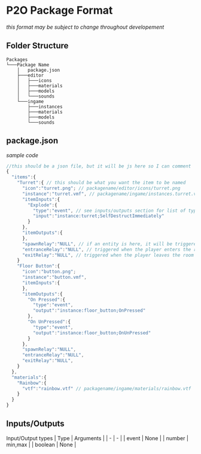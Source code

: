# P2O Package Format
*this format may be subject to change throughout developement*

## Folder Structure
```
Packages
└───Package Name
    │   package.json
    ├───editor
    │   ├───icons
    │   ├───materials
    │   ├───models
    │   └───sounds
    └───ingame
        ├───instances
        ├───materials
        ├───models
        └───sounds
```

## package.json
*sample code*
```javascript
//this should be a json file, but it will be js here so I can comment
{
  "items":{
    "Turret":{ // this should be what you want the item to be named
      "icon":"turret.png"; // packagename/editor/icons/turret.png
      "instance":"turret.vmf", // packagename/ingame/instances.turret.vmf
      "itemInputs":{
        "Explode":{
          "type":"event", // see inputs/outputs section for list of types
          "input":"instance:turret;SelfDestructImmediately"
        }
      },
      "itemOutputs":{
      },
      "spawnRelay":"NULL", // if an entity is here, it will be triggered on level start
      "entranceRelay":"NULL", // triggered when the player enters the room
      "exitRelay":"NULL", // triggered when the player leaves the room
    }
    "Floor Button":{
      "icon":"button.png";
      "instance":"button.vmf",
      "itemInputs":{
      },
      "itemOutputs":{
        "On Pressed":{
          "type":"event",
          "output":"instance:floor_button;OnPressed"
        },
        "On UnPressed":{
          "type":"event",
          "output":"instance:floor_button;OnUnPressed"
        }
      },
      "spawnRelay":"NULL",
      "entranceRelay":"NULL",
      "exitRelay":"NULL",
    }
  },
  "materials":{
    "Rainbow":{
      "vtf":"rainbow.vtf" // packagename/ingame/materials/rainbow.vtf
    }
  }
}
```

## Inputs/Outputs
Input/Output types
| Type | Arguments |
| - | - |
| event | None |
| number | min,max |
| boolean | None |
